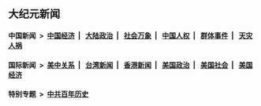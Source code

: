## 大纪元新闻

#### 中国新闻 &nbsp;>&nbsp; [中国经济](indexes/ncid283/README.md?07240045) &nbsp;| &nbsp; [大陆政治](indexes/ncid277/README.md?07240045) &nbsp;| &nbsp; [社会万象](indexes/ncid282/README.md?07240045) &nbsp;| &nbsp; [中国人权](indexes/ncid278/README.md?07240045) &nbsp;| &nbsp; [群体事件](indexes/ncid279/README.md?07240045) &nbsp;| &nbsp; [天灾人祸](indexes/ncid280/README.md?07240045)

#### 国际新闻 &nbsp;>&nbsp; [美中关系](indexes/nf1412576/README.md?07240045) &nbsp;| &nbsp; [台湾新闻](indexes/ncid1349361/README.md?07240045) &nbsp;| &nbsp; [香港新闻](indexes/ncid1349362/README.md?07240045) &nbsp;| &nbsp; [美国政治](indexes/ncid1078159/README.md?07240045) &nbsp;| &nbsp; [美国社会](indexes/ncid1078160/README.md?07240045) &nbsp;| &nbsp; [美国经济](indexes/ncid1078158/README.md?07240045)

#### 特别专题 &nbsp;>&nbsp; [中共百年历史](https://github.com/epoch-news/epoch-special/blob/master/README.md?07240045)  
